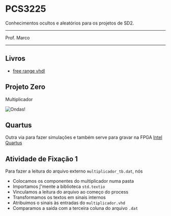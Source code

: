 # PCS3225

Conhecimentos ocultos e aleatórios para os projetos de SD2.

---

Prof. Marco

---

## Livros
-   [free range vhdl](https://github.com/fabriziotappero/Free-Range-VHDL-book)

## Projeto Zero

Multiplicador

![Ondas!](MultiplicadorBinário/Ondas.png)

## Quartus
Outra via para fazer simulações e também serve para gravar na FPGA
[Intel Quartus](https://www.intel.com/content/www/us/en/products/details/fpga/development-tools/quartus-prime.html)

## Atividade de Fixação 1

Para fazer a leitura do arquivo externo `multiplicador_tb.dat`, nós

- Colocamos os componentes do multiplicador numa pasta
- Importamos ∫'mente a biblioteca `std.textio`
- Vinculamos a leitura do arquivo ao começo do process
- Transformamos os textos em sinais internos
- Atribuimos o sinais às entradas do `multiplicador.vhd`
- Comparamos a saida com a terceira coluna do arquivo `.dat`

